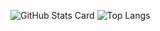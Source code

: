 ![GitHub Stats Card](https://github-readme-stats.vercel.app/api?username=0kate&theme=nord&show_icons=true)
![Top Langs](https://github-readme-stats.vercel.app/api/top-langs/?username=0kate&theme=nord&layout=compact)
